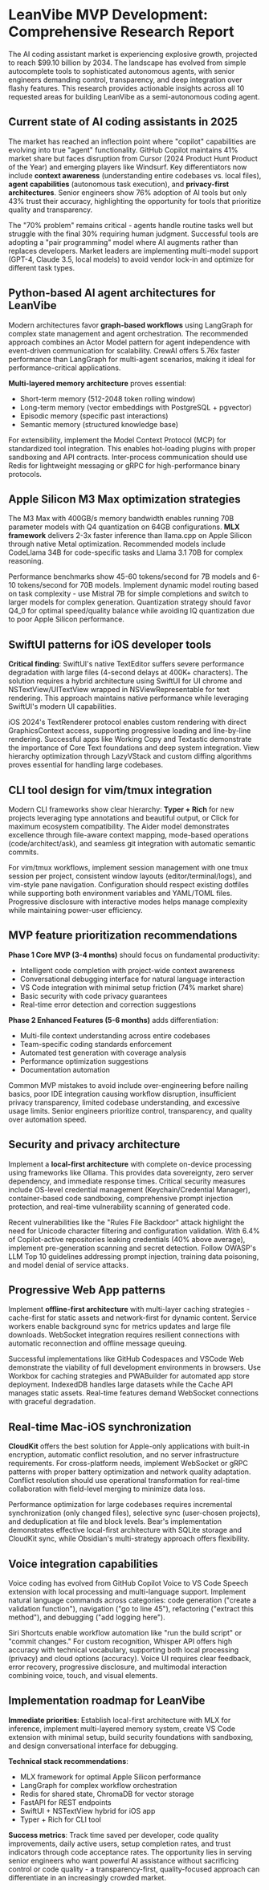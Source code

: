 # LeanVibe MVP Development: Comprehensive Research Report

The AI coding assistant market is experiencing explosive growth, projected to reach $99.10 billion by 2034. The landscape has evolved from simple autocomplete tools to sophisticated autonomous agents, with senior engineers demanding control, transparency, and deep integration over flashy features. This research provides actionable insights across all 10 requested areas for building LeanVibe as a semi-autonomous coding agent.

## Current state of AI coding assistants in 2025

The market has reached an inflection point where "copilot" capabilities are evolving into true "agent" functionality. GitHub Copilot maintains 41% market share but faces disruption from Cursor (2024 Product Hunt Product of the Year) and emerging players like Windsurf. Key differentiators now include **context awareness** (understanding entire codebases vs. local files), **agent capabilities** (autonomous task execution), and **privacy-first architectures**. Senior engineers show 76% adoption of AI tools but only 43% trust their accuracy, highlighting the opportunity for tools that prioritize quality and transparency.

The "70% problem" remains critical - agents handle routine tasks well but struggle with the final 30% requiring human judgment. Successful tools are adopting a "pair programming" model where AI augments rather than replaces developers. Market leaders are implementing multi-model support (GPT-4, Claude 3.5, local models) to avoid vendor lock-in and optimize for different task types.

## Python-based AI agent architectures for LeanVibe

Modern architectures favor **graph-based workflows** using LangGraph for complex state management and agent orchestration. The recommended approach combines an Actor Model pattern for agent independence with event-driven communication for scalability. CrewAI offers 5.76x faster performance than LangGraph for multi-agent scenarios, making it ideal for performance-critical applications.

**Multi-layered memory architecture** proves essential:
- Short-term memory (512-2048 token rolling window)
- Long-term memory (vector embeddings with PostgreSQL + pgvector)
- Episodic memory (specific past interactions)
- Semantic memory (structured knowledge base)

For extensibility, implement the Model Context Protocol (MCP) for standardized tool integration. This enables hot-loading plugins with proper sandboxing and API contracts. Inter-process communication should use Redis for lightweight messaging or gRPC for high-performance binary protocols.

## Apple Silicon M3 Max optimization strategies

The M3 Max with 400GB/s memory bandwidth enables running 70B parameter models with Q4 quantization on 64GB configurations. **MLX framework** delivers 2-3x faster inference than llama.cpp on Apple Silicon through native Metal optimization. Recommended models include CodeLlama 34B for code-specific tasks and Llama 3.1 70B for complex reasoning.

Performance benchmarks show 45-60 tokens/second for 7B models and 6-10 tokens/second for 70B models. Implement dynamic model routing based on task complexity - use Mistral 7B for simple completions and switch to larger models for complex generation. Quantization strategy should favor Q4_0 for optimal speed/quality balance while avoiding IQ quantization due to poor Apple Silicon performance.

## SwiftUI patterns for iOS developer tools

**Critical finding**: SwiftUI's native TextEditor suffers severe performance degradation with large files (4-second delays at 400K+ characters). The solution requires a hybrid architecture using SwiftUI for UI chrome and NSTextView/UITextView wrapped in NSViewRepresentable for text rendering. This approach maintains native performance while leveraging SwiftUI's modern UI capabilities.

iOS 2024's TextRenderer protocol enables custom rendering with direct GraphicsContext access, supporting progressive loading and line-by-line rendering. Successful apps like Working Copy and Textastic demonstrate the importance of Core Text foundations and deep system integration. View hierarchy optimization through LazyVStack and custom diffing algorithms proves essential for handling large codebases.

## CLI tool design for vim/tmux integration

Modern CLI frameworks show clear hierarchy: **Typer + Rich** for new projects leveraging type annotations and beautiful output, or Click for maximum ecosystem compatibility. The Aider model demonstrates excellence through file-aware context mapping, mode-based operations (code/architect/ask), and seamless git integration with automatic semantic commits.

For vim/tmux workflows, implement session management with one tmux session per project, consistent window layouts (editor/terminal/logs), and vim-style pane navigation. Configuration should respect existing dotfiles while supporting both environment variables and YAML/TOML files. Progressive disclosure with interactive modes helps manage complexity while maintaining power-user efficiency.

## MVP feature prioritization recommendations

**Phase 1 Core MVP (3-4 months)** should focus on fundamental productivity:
- Intelligent code completion with project-wide context awareness
- Conversational debugging interface for natural language interaction
- VS Code integration with minimal setup friction (74% market share)
- Basic security with code privacy guarantees
- Real-time error detection and correction suggestions

**Phase 2 Enhanced Features (5-6 months)** adds differentiation:
- Multi-file context understanding across entire codebases
- Team-specific coding standards enforcement
- Automated test generation with coverage analysis
- Performance optimization suggestions
- Documentation automation

Common MVP mistakes to avoid include over-engineering before nailing basics, poor IDE integration causing workflow disruption, insufficient privacy transparency, limited codebase understanding, and excessive usage limits. Senior engineers prioritize control, transparency, and quality over automation speed.

## Security and privacy architecture

Implement a **local-first architecture** with complete on-device processing using frameworks like Ollama. This provides data sovereignty, zero server dependency, and immediate response times. Critical security measures include OS-level credential management (Keychain/Credential Manager), container-based code sandboxing, comprehensive prompt injection protection, and real-time vulnerability scanning of generated code.

Recent vulnerabilities like the "Rules File Backdoor" attack highlight the need for Unicode character filtering and configuration validation. With 6.4% of Copilot-active repositories leaking credentials (40% above average), implement pre-generation scanning and secret detection. Follow OWASP's LLM Top 10 guidelines addressing prompt injection, training data poisoning, and model denial of service attacks.

## Progressive Web App patterns

Implement **offline-first architecture** with multi-layer caching strategies - cache-first for static assets and network-first for dynamic content. Service workers enable background sync for metrics updates and large file downloads. WebSocket integration requires resilient connections with automatic reconnection and offline message queuing.

Successful implementations like GitHub Codespaces and VSCode Web demonstrate the viability of full development environments in browsers. Use Workbox for caching strategies and PWABuilder for automated app store deployment. IndexedDB handles large datasets while the Cache API manages static assets. Real-time features demand WebSocket connections with graceful degradation.

## Real-time Mac-iOS synchronization

**CloudKit** offers the best solution for Apple-only applications with built-in encryption, automatic conflict resolution, and no server infrastructure requirements. For cross-platform needs, implement WebSocket or gRPC patterns with proper battery optimization and network quality adaptation. Conflict resolution should use operational transformation for real-time collaboration with field-level merging to minimize data loss.

Performance optimization for large codebases requires incremental synchronization (only changed files), selective sync (user-chosen projects), and deduplication at file and block levels. Bear's implementation demonstrates effective local-first architecture with SQLite storage and CloudKit sync, while Obsidian's multi-strategy approach offers flexibility.

## Voice integration capabilities

Voice coding has evolved from GitHub Copilot Voice to VS Code Speech extension with local processing and multi-language support. Implement natural language commands across categories: code generation ("create a validation function"), navigation ("go to line 45"), refactoring ("extract this method"), and debugging ("add logging here").

Siri Shortcuts enable workflow automation like "run the build script" or "commit changes." For custom recognition, Whisper API offers high accuracy with technical vocabulary, supporting both local processing (privacy) and cloud options (accuracy). Voice UI requires clear feedback, error recovery, progressive disclosure, and multimodal interaction combining voice, touch, and visual elements.

## Implementation roadmap for LeanVibe

**Immediate priorities**: Establish local-first architecture with MLX for inference, implement multi-layered memory system, create VS Code extension with minimal setup, build security foundations with sandboxing, and design conversational interface for debugging.

**Technical stack recommendations**:
- MLX framework for optimal Apple Silicon performance
- LangGraph for complex workflow orchestration
- Redis for shared state, ChromaDB for vector storage
- FastAPI for REST endpoints
- SwiftUI + NSTextView hybrid for iOS app
- Typer + Rich for CLI tool

**Success metrics**: Track time saved per developer, code quality improvements, daily active users, setup completion rates, and trust indicators through code acceptance rates. The opportunity lies in serving senior engineers who want powerful AI assistance without sacrificing control or code quality - a transparency-first, quality-focused approach can differentiate in an increasingly crowded market.